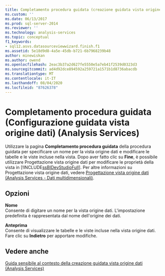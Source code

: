 ```yaml
---
title: Completamento procedura guidata (creazione guidata vista origine dati) (Analysis Services) | Microsoft Docs
ms.custom: ''
ms.date: 06/13/2017
ms.prod: sql-server-2014
ms.reviewer: ''
ms.technology: analysis-services
ms.topic: conceptual
f1_keywords:
- sql12.asvs.datasourceviewwizard.finish.f1
ms.assetid: 5e18d9d8-4a5e-45db-b721-6b7968239b48
author: minewiskan
ms.author: owend
ms.openlocfilehash: 2eac3b37a2d627fe5550e5a7eb41f2539d0323d3
ms.sourcegitcommit: ad4d92dce894592a259721a1571b1d8736abacdb
ms.translationtype: MT
ms.contentlocale: it-IT
ms.lasthandoff: 08/04/2020
ms.locfileid: "87626378"
---
```

# <a name="completing-the-wizard-data-source-view-wizard-analysis-services"></a>Completamento procedura guidata (Configurazione guidata vista origine dati) (Analysis Services)
  Utilizzare la pagina **Completamento procedura guidata** della procedura guidata per specificare un nome per la vista origine dati e modificare le tabelle e le viste incluse nella vista. Dopo aver fatto clic su **Fine**, è possibile utilizzare Progettazione vista origine dati per modificare le proprietà della vista in [!INCLUDE[ssBIDevStudioFull](../includes/ssbidevstudiofull-md.md)]. Per altre informazioni su Progettazione vista origine dati, vedere [Progettazione vista origine dati &#40;Analysis Services - Dati multidimensionali&#41;](data-source-view-designer-analysis-services-multidimensional-data.md).  
  
## <a name="options"></a>Opzioni  
 **Nome**  
 Consente di digitare un nome per la vista origine dati. L'impostazione predefinita è rappresentata dal nome dell'origine dei dati.  
  
 **Anteprima**  
 Consente di visualizzare le tabelle e le viste incluse nella vista origine dati. Fare clic su **Indietro** per apportare modifiche.  
  
## <a name="see-also"></a>Vedere anche  
 [Guida sensibile al contesto della creazione guidata vista origine dati &#40;Analysis Services&#41;](data-source-view-wizard-f1-help-analysis-services.md)  
  
  

